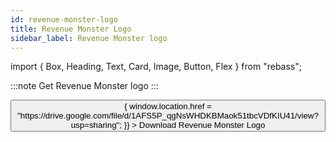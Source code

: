 ```yaml
---
id: revenue-monster-logo
title: Revenue Monster Logo
sidebar_label: Revenue Monster logo
---
```


import { Box, Heading, Text, Card, Image, Button, Flex } from "rebass";

:::note
Get Revenue Monster logo
:::

<Flex justifyContent="center">
  <Button
    width="100%"
    sx={{
      ":hover": {
        backgroundColor: "blue",
      },
      backgroundColor: "#528ef7",
      borderRadius: 15,
      cursor:"pointer",
    }}
    onClick={() => {
      window.location.href =
        "https://drive.google.com/file/d/1AFS5P_qgNsWHDKBMaok51tbcVDfKIU41/view?usp=sharing";
    }}
  >
    Download Revenue Monster Logo
  </Button>
</Flex>
